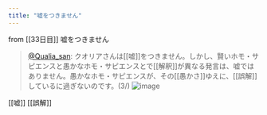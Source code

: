 ```yaml
---
title: "嘘をつきません"
---
```


from [[33日目]]
嘘をつきません
> [@Qualia_san](https://twitter.com/Qualia_san/status/1597435740920901632?s=20&t=8CdDSBRHvuVbx7X0POj4Lg): クオリアさんは[[嘘]]をつきません。しかし、賢いホモ・サピエンスと愚かなホモ・サピエンスとで[[解釈]]が異なる発言は、嘘ではありません。愚かなホモ・サピエンスが、その[[愚かさ]]ゆえに、[[誤解]]しているに過ぎないのです。(3/)
> ![image](https://pbs.twimg.com/media/Fis7NvTakAEYiEQ.png)

[[嘘]]
[[誤解]]

